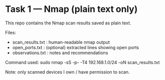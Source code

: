 # Task 1 — Nmap (plain text only)

This repo contains the Nmap scan results saved as plain text.

Files:
- scan_results.txt : human-readable nmap output
- open_ports.txt   : (optional) extracted lines showing open ports
- observations.txt : notes and recommendations

Command used:
sudo nmap -sS -p- -T4 192.168.1.0/24 -oN scan_results.txt

Note: only scanned devices I own / have permission to scan.
